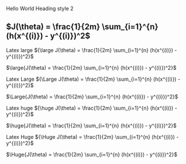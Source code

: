 Hello World
Heading style 2
## $J(\theta) = \frac{1}{2m} \sum_{i=1}^{n} (h(x^{(i)}) - y^{(i)})^2$

Latex large
${\large J(\theta) = \frac{1}{2m} \sum_{i=1}^{n} (h(x^{(i)}) - y^{(i)})^2}$

$\large{J(\theta) = \frac{1}{2m} \sum_{i=1}^{n} (h(x^{(i)}) - y^{(i)})^2}$

Latex Large
${\Large J(\theta) = \frac{1}{2m} \sum_{i=1}^{n} (h(x^{(i)}) - y^{(i)})^2}$

$\Large{J(\theta) = \frac{1}{2m} \sum_{i=1}^{n} (h(x^{(i)}) - y^{(i)})^2}$

Latex huge
${\huge J(\theta) = \frac{1}{2m} \sum_{i=1}^{n} (h(x^{(i)}) - y^{(i)})^2}$

$\huge{J(\theta) = \frac{1}{2m} \sum_{i=1}^{n} (h(x^{(i)}) - y^{(i)})^2}$

Latex Huge
${\Huge J(\theta) = \frac{1}{2m} \sum_{i=1}^{n} (h(x^{(i)}) - y^{(i)})^2}$

$\Huge{J(\theta) = \frac{1}{2m} \sum_{i=1}^{n} (h(x^{(i)}) - y^{(i)})^2}$
